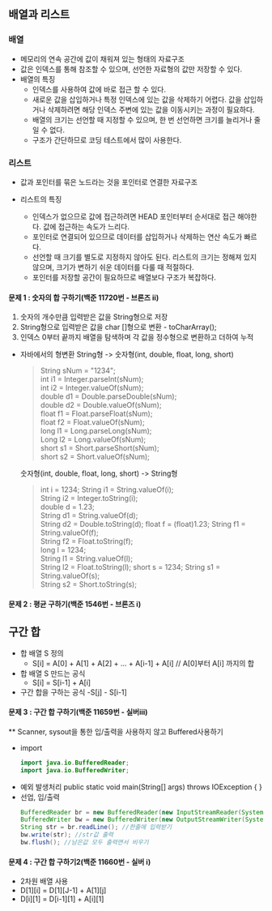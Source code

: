 ## 배열과 리스트

### 배열

- 메모리의 연속 공간에 값이 채워져 있는 형태의 자료구조
- 값은 인덱스를 통해 참조할 수 있으며, 선언한 자료형의 값만 저장할 수 있다.
- 배열의 특징
  - 인덱스를 사용하여 값에 바로 접근 할 수 있다.
  - 새로운 값을 삽입하거나 특정 인덱스에 있는 값을 삭제하기 어렵다. 값을 삽입하거나 삭제하려면 해당 인덱스 주변에 있는 값을 이동시키는 과정이 필요하다.
  - 배열의 크기는 선언할 때 지정할 수 있으며, 한 번 선언하면 크기를 늘리거나 줄일 수 없다.
  - 구조가 간단하므로 코딩 테스트에서 많이 사용한다.

### 리스트

- 값과 포인터를 묶은 노드라는 것을 포인터로 연결한 자료구조
- 리스트의 특징

  - 인덱스가 없으므로 값에 접근하려면 HEAD 포인터부터 순서대로 접근 해야한다. 값에 접근하는 속도가 느리다.
  - 포인터로 연결되어 있으므로 데이터를 삽입하거나 삭제하는 연산 속도가 빠르다.
  - 선언할 때 크기를 별도로 지정하지 않아도 된다. 리스트의 크기는 정해져 있지 않으며, 크기가 변하기 쉬운 데이터를 다룰 때 적절하다.
  - 포인터를 저장할 공간이 필요하므로 배열보다 구조가 복잡하다.

#### 문제 1 : 숫자의 합 구하기(백준 11720번 - 브론즈 ⅱ)

1. 숫자의 개수만큼 입력받은 값을 String형으로 저장
2. String형으로 입력받은 값을 char []형으로 변환 - toCharArray();
3. 인덱스 0부터 끝까지 배열을 탐색하며 각 값을 정수형으로 변환하고 더하여 누적

- 자바에서의 형변환
  String형 -> 숫자형(int, double, float, long, short)

  > String sNum = "1234";  
  > int i1 = Integer.parseInt(sNum);  
  > int i2 = Integer.valueOf(sNum);  
  > double d1 = Double.parseDouble(sNum);  
  > double d2 = Double.valueOf(sNum);  
  > float f1 = Float.parseFloat(sNum);  
  > float f2 = Float.valueOf(sNum);  
  > long l1 = Long.parseLong(sNum);  
  > Long l2 = Long.valueOf(sNum);  
  > short s1 = Short.parseShort(sNum);  
  > short s2 = Short.valueOf(sNum);

  숫자형(int, double, float, long, short) -> String형

  > int i = 1234;
  > String i1 = String.valueOf(i);  
  > String i2 = Integer.toString(i);  
  > double d = 1.23;  
  > String d1 = String.valueOf(d);  
  > String d2 = Double.toString(d);
  > float f = (float)1.23;
  > String f1 = String.valueOf(f);  
  > String f2 = Float.toString(f);  
  > long l = 1234;  
  > String l1 = String.valueOf(l);  
  > String l2 = Float.toString(l);
  > short s = 1234;
  > String s1 = String.valueOf(s);  
  > String s2 = Short.toString(s);

#### 문제 2 : 평균 구하기(백준 1546번 - 브론즈 ⅰ)

## 구간 합

- 합 배열 S 정의
  - S[i] = A[0] + A[1] + A[2] + ... + A[i-1] + A[i] // A[0]부터 A[i] 까지의 합
- 합 배열 S 만드는 공식
  - S[i] = S[i-1] + A[i]
- 구간 합을 구하는 공식
  -S[j] - S[i-1]

#### 문제 3 : 구간 합 구하기(백준 11659번 - 실버ⅲ)

\*\* Scanner, sysout을 통한 입/출력을 사용하지 않고
Buffered사용하기

- import
  ```java
  import java.io.BufferedReader;
  import java.io.BufferedWriter;
  ```
- 예외 발생처리
  public static void main(String[] args) throws IOException {
  }
- 선업, 입/출력
  ```java
  BufferedReader br = new BufferedReader(new InputStreamReader(System.in));
  BufferedWriter bw = new BufferedWriter(new OutputStreamWriter(System.out));
  String str = br.readLine(); //한줄에 입력받기
  bw.write(str); //str값 출력
  bw.flush(); //남은값 모두 출력면서 비우기
  ```

#### 문제 4 : 구간 합 구하기2(백준 11660번 - 실버 ⅰ)

- 2차원 배열 사용
- D[1][i] = D[1][J-1] + A[1][j]
- D[i][1] = D[i-1][1] + A[i][1]

